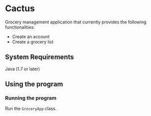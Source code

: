 # Cactus
Grocery management application that currently provides the following functionalities:
- Create an account
- Create a grocery list

## System Requirements
Java (1.7 or later)

## Using the program

### Running the program
Run the ```GroceryApp``` class.
